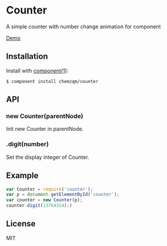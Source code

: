 # Counter

  A simple counter with number change animation for component

  [Demo](http://chemzqm.github.io/counter/index.html)

## Installation

  Install with [component(1)](http://component.io):

    $ component install chemzqm/counter

## API

### new Counter(parentNode)

Init new Counter in parentNode.

### .digit(number)

Set the display integer of Counter.

## Example

``` js
var Counter = require('counter');
var p = document.getElementById('counter');
var counter = new Counter(p);
counter.digit(13764324);)
```

## License

  MIT

